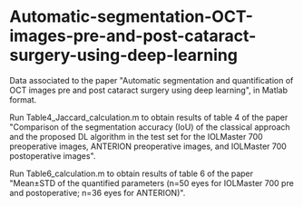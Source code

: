 # Automatic-segmentation-OCT-images-pre-and-post-cataract-surgery-using-deep-learning
Data associated to the paper "Automatic segmentation and quantification of OCT images pre and post cataract surgery using deep learning", in Matlab format.

Run Table4_Jaccard_calculation.m to obtain results of table 4 of the paper "Comparison of the segmentation accuracy (IoU) of the classical approach and the proposed DL algorithm in the test set for the IOLMaster 700 preoperative images, ANTERION preoperative images, and IOLMaster 700 postoperative images".

Run Table6_calculation.m to obtain results of table 6 of the paper "Mean±STD of the quantified parameters (n=50 eyes for IOLMaster 700 pre and postoperative; n=36 eyes for ANTERION)".
